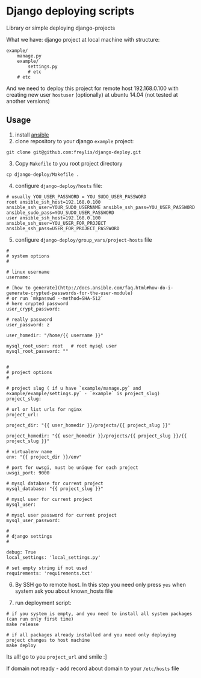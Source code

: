 Django deploying scripts
========================

Library or simple deploying django-projects

What we have:
django project at local machine with structure:

    example/
        manage.py
        example/
            settings.py
            # etc
        # etc

And we need to deploy this project for remote host 192.168.0.100
with creating new user `hostuser` (optionally) at ubuntu 14.04 (not tested at another versions)

Usage
-----

1. install [ansible](http://docs.ansible.com/intro_installation.html)
2. clone repository to your django `example` project:
```
git clone git@github.com:freylis/django-deploy.git
```

3. Copy `Makefile` to you root project directory
```
cp django-deploy/Makefile .
```

4. configure `django-deploy/hosts` file:
```
# usually YOU_USER_PASSWORD = YOU_SUDO_USER_PASSWORD
root ansible_ssh_host=192.168.0.100 ansible_ssh_user=YOUR_SUDO_USERNAME ansible_ssh_pass=YOU_USER_PASSWORD ansible_sudo_pass=YOU_SUDO_USER_PASSWORD
user ansible_ssh_host=192.168.0.100 ansible_ssh_user=YOU_USER_FOR_PROJECT ansible_ssh_pass=USER_FOR_PROJECT_PASSWORD
```

5. configure `django-deploy/group_vars/project-hosts` file
```
#
# system options
#

# linux username
username:

# [how to generate](http://docs.ansible.com/faq.html#how-do-i-generate-crypted-passwords-for-the-user-module)
# or run `mkpasswd --method=SHA-512`
# here crypted password
user_crypt_password:

# really password
user_password: z

user_homedir: "/home/{{ username }}"

mysql_root_user: root   # root mysql user
mysql_root_password: ""


#
# project options
#

# project slug ( if u have `example/manage.py` and example/example/settings.py` - `example` is project_slug)
project_slug:

# url or list urls for nginx
project_url:

project_dir: "{{ user_homedir }}/projects/{{ project_slug }}"

project_homedir: "{{ user_homedir }}/projects/{{ project_slug }}/{{ project_slug }}"

# virtualenv name
env: "{{ project_dir }}/env"

# port for uwsgi, must be unique for each project
uwsgi_port: 9000

# mysql database for current project
mysql_database: "{{ project_slug }}"

# mysql user for current project
mysql_user:

# mysql user password for current project
mysql_user_password:

#
# django settings
#

debug: True
local_settings: 'local_settings.py'

# set empty string if not used
requirements: 'requirements.txt'
```

6. By SSH go to remote host. In this step you need only press `yes` when system ask you about known_hosts file

7. run deployment script:
```
# if you system is empty, and you need to install all system packages (can run only first time)
make release

# if all packages already installed and you need only deploying project changes to host machine
make deploy
```

Its all!
go to you `project_url` and smile :]

If domain not ready - add record about domain to your `/etc/hosts` file